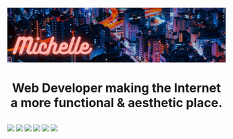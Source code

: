 <!-- Shields Icons Documentation: https://shields.io/ -->

<!--able to use the align property for <p> and not <div>-->
<p align="center">
  <img src="./images/banner-800x200.png">
</p>
<h1 align="center">Web Developer making the Internet a more functional & aesthetic place.</h1>
<!--using <p> provides space between children, and using <div> doesn't-->
<p style="float:left" align="center">
<!--  e.g. badge/LABEL-COLOR?style=STYLETYPE&logo=ICON&logoColor=COLOR -->
  <img src="https://img.shields.io/badge/HTML5-20232A?style=for-the-badge&logo=html5&logoColor=orange">
  <img src="https://img.shields.io/badge/CSS3-20232A?style=for-the-badge&logo=css3&logoColor=blue">
  <img src="https://img.shields.io/badge/JavaScript-20232A?style=for-the-badge&logo=javascript&logoColor=yellow">
  <img src="https://img.shields.io/badge/React-20232A?style=for-the-badge&logo=react&logoColor=61DAFB">
  <img src="https://img.shields.io/badge/Styled Components-20232A?style=for-the-badge&logo=styled-components">
  <img src="https://img.shields.io/badge/SCSS-20232A?style=for-the-badge&logo=sass&logoColor=E22E5D">
<!--   <img src="https://img.shields.io/badge/Java-20232A?style=for-the-badge&logo=java&logoColor=red"> -->

<!--   <img src="https://img.shields.io/badge/Android-3DDC84?style=for-the-badge&logo=android&logoColor=white"> -->
<!--   <img src="https://img.shields.io/badge/Bootstrap-563D7C?style=for-the-badge&logo=bootstrap&logoColor=white"> -->
<!--   <img src="https://img.shields.io/badge/Yarn-2C8EBB?style=for-the-badge&logo=yarn&logoColor=white"> -->
<!--   <img src="https://img.shields.io/badge/Git-F05032?style=for-the-badge&logo=git&logoColor=white"> -->
</p>

<!--
<p align="center">
  <img src="./images/current-projects2.png">
</p>
<p>I'm currently redesigning a website for a college club called <a href="https://www.calpolyswift.org/index.html">Students With an Interest in the Future of Technology (SWIFT)</a>.</p>
-->

<!--
<p>I've recently taken on <a href="https://www.theodinproject.com/">The Odin Project</a> and it's very rewarding. You not only gain developing experience, but you also learn web development concepts on a deeper level. For every new project, I try and incorporate new knowledge and new methods of doing things so that my skills are always growing.</p>
-->
